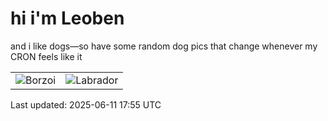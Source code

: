 # hi i'm Leoben

and i like dogs—so have some random dog pics that change whenever my CRON feels like it

|  |  |
|--------|----------|
| ![Borzoi](https://random-dog-vercel.vercel.app/api/random-borzoi?v=1749664557) | ![Labrador](https://random-dog-vercel.vercel.app/api/random-labrador?v=1749664557) |

Last updated: 2025-06-11 17:55 UTC
